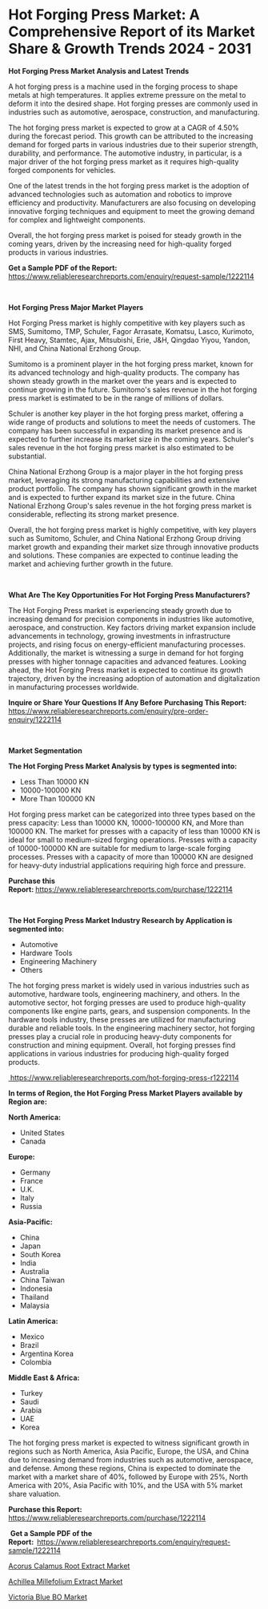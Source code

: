 <p><h1>Hot Forging Press Market: A Comprehensive Report of its Market Share & Growth Trends 2024 - 2031</h1></p><p><strong>Hot Forging Press Market Analysis and Latest Trends</strong></p>
<p><p>A hot forging press is a machine used in the forging process to shape metals at high temperatures. It applies extreme pressure on the metal to deform it into the desired shape. Hot forging presses are commonly used in industries such as automotive, aerospace, construction, and manufacturing.</p><p>The hot forging press market is expected to grow at a CAGR of 4.50% during the forecast period. This growth can be attributed to the increasing demand for forged parts in various industries due to their superior strength, durability, and performance. The automotive industry, in particular, is a major driver of the hot forging press market as it requires high-quality forged components for vehicles.</p><p>One of the latest trends in the hot forging press market is the adoption of advanced technologies such as automation and robotics to improve efficiency and productivity. Manufacturers are also focusing on developing innovative forging techniques and equipment to meet the growing demand for complex and lightweight components.</p><p>Overall, the hot forging press market is poised for steady growth in the coming years, driven by the increasing need for high-quality forged products in various industries.</p></p>
<p><strong>Get a Sample PDF of the Report:&nbsp;</strong> <a href="https://www.reliableresearchreports.com/enquiry/request-sample/1222114">https://www.reliableresearchreports.com/enquiry/request-sample/1222114</a></p>
<p>&nbsp;</p>
<p><strong>Hot Forging Press Major Market Players</strong></p>
<p><p>Hot Forging Press market is highly competitive with key players such as SMS, Sumitomo, TMP, Schuler, Fagor Arrasate, Komatsu, Lasco, Kurimoto, First Heavy, Stamtec, Ajax, Mitsubishi, Erie, J&H, Qingdao Yiyou, Yandon, NHI, and China National Erzhong Group.</p><p>Sumitomo is a prominent player in the hot forging press market, known for its advanced technology and high-quality products. The company has shown steady growth in the market over the years and is expected to continue growing in the future. Sumitomo's sales revenue in the hot forging press market is estimated to be in the range of millions of dollars.</p><p>Schuler is another key player in the hot forging press market, offering a wide range of products and solutions to meet the needs of customers. The company has been successful in expanding its market presence and is expected to further increase its market size in the coming years. Schuler's sales revenue in the hot forging press market is also estimated to be substantial.</p><p>China National Erzhong Group is a major player in the hot forging press market, leveraging its strong manufacturing capabilities and extensive product portfolio. The company has shown significant growth in the market and is expected to further expand its market size in the future. China National Erzhong Group's sales revenue in the hot forging press market is considerable, reflecting its strong market presence.</p><p>Overall, the hot forging press market is highly competitive, with key players such as Sumitomo, Schuler, and China National Erzhong Group driving market growth and expanding their market size through innovative products and solutions. These companies are expected to continue leading the market and achieving further growth in the future.</p></p>
<p>&nbsp;</p>
<p><strong>What Are The Key Opportunities For Hot Forging Press Manufacturers?</strong></p>
<p><p>The Hot Forging Press market is experiencing steady growth due to increasing demand for precision components in industries like automotive, aerospace, and construction. Key factors driving market expansion include advancements in technology, growing investments in infrastructure projects, and rising focus on energy-efficient manufacturing processes. Additionally, the market is witnessing a surge in demand for hot forging presses with higher tonnage capacities and advanced features. Looking ahead, the Hot Forging Press market is expected to continue its growth trajectory, driven by the increasing adoption of automation and digitalization in manufacturing processes worldwide.</p></p>
<p><strong>Inquire or Share Your Questions If Any Before Purchasing This Report:</strong> <a href="https://www.reliableresearchreports.com/enquiry/pre-order-enquiry/1222114">https://www.reliableresearchreports.com/enquiry/pre-order-enquiry/1222114</a></p>
<p>&nbsp;</p>
<p><strong>Market Segmentation</strong></p>
<p><strong>The Hot Forging Press Market Analysis by types is segmented into:</strong></p>
<p><ul><li>Less Than 10000 KN</li><li>10000-100000 KN</li><li>More Than 100000 KN</li></ul></p>
<p><p>Hot forging press market can be categorized into three types based on the press capacity: Less than 10000 KN, 10000-100000 KN, and More than 100000 KN. The market for presses with a capacity of less than 10000 KN is ideal for small to medium-sized forging operations. Presses with a capacity of 10000-100000 KN are suitable for medium to large-scale forging processes. Presses with a capacity of more than 100000 KN are designed for heavy-duty industrial applications requiring high force and pressure.</p></p>
<p><strong>Purchase this Report:&nbsp;</strong><a href="https://www.reliableresearchreports.com/purchase/1222114">https://www.reliableresearchreports.com/purchase/1222114</a></p>
<p>&nbsp;</p>
<p><strong>The Hot Forging Press Market Industry Research by Application is segmented into:</strong></p>
<p><ul><li>Automotive</li><li>Hardware Tools</li><li>Engineering Machinery</li><li>Others</li></ul></p>
<p><p>The hot forging press market is widely used in various industries such as automotive, hardware tools, engineering machinery, and others. In the automotive sector, hot forging presses are used to produce high-quality components like engine parts, gears, and suspension components. In the hardware tools industry, these presses are utilized for manufacturing durable and reliable tools. In the engineering machinery sector, hot forging presses play a crucial role in producing heavy-duty components for construction and mining equipment. Overall, hot forging presses find applications in various industries for producing high-quality forged products.</p></p>
<p><a href="https://www.reliableresearchreports.com/hot-forging-press-r1222114">&nbsp;https://www.reliableresearchreports.com/hot-forging-press-r1222114</a></p>
<p><strong>In terms of Region, the Hot Forging Press Market Players available by Region are:</strong></p>
<p>
    <p> <strong> North America: </strong>
        <ul>
            <li>United States</li>
            <li>Canada</li>
        </ul>
        </p> 
    <p> <strong> Europe: </strong>
        <ul>
            <li>Germany</li>
            <li>France</li>
            <li>U.K.</li>
            <li>Italy</li>
            <li>Russia</li>
        </ul>
        </p> 
    <p> <strong> Asia-Pacific: </strong>
        <ul>
            <li>China</li>
            <li>Japan</li>
            <li>South Korea</li>
            <li>India</li>
            <li>Australia</li>
            <li>China Taiwan</li>
            <li>Indonesia</li>
            <li>Thailand</li>
            <li>Malaysia</li>
        </ul>
        </p> 
    <p> <strong> Latin America: </strong>
        <ul>
            <li>Mexico</li>
            <li>Brazil</li>
            <li>Argentina Korea</li>
            <li>Colombia</li>
        </ul>
        </p> 
    <p> <strong> Middle East & Africa: </strong>
        <ul>
            <li>Turkey</li>
            <li>Saudi</li>
            <li>Arabia</li>
            <li>UAE</li>
            <li>Korea</li>
        </ul>
    </p>
    </p>
<p><p>The hot forging press market is expected to witness significant growth in regions such as North America, Asia Pacific, Europe, the USA, and China due to increasing demand from industries such as automotive, aerospace, and defense. Among these regions, China is expected to dominate the market with a market share of 40%, followed by Europe with 25%, North America with 20%, Asia Pacific with 10%, and the USA with 5% market share valuation.</p></p>
<p><strong>Purchase this Report: </strong><a href="https://www.reliableresearchreports.com/purchase/1222114">https://www.reliableresearchreports.com/purchase/1222114</a></p>
<p>&nbsp;<strong>Get a Sample PDF of the Report:&nbsp;&nbsp;</strong><a href="https://www.reliableresearchreports.com/enquiry/request-sample/1222114">https://www.reliableresearchreports.com/enquiry/request-sample/1222114</a></p>
<p><strong></strong></p>
<p><p><a href="https://www.linkedin.com/pulse/acorus-calamus-root-extract-market-size-global-industry-yyekf?trackingId=I07jXzEFUv757IsgdzqPBg%3D%3D">Acorus Calamus Root Extract Market</a></p><p><a href="https://www.linkedin.com/pulse/global-achillea-millefolium-extract-market-size-trends-insights-redqf?trackingId=yhjoSFlTHL3efVKDQ%2BzRaQ%3D%3D">Achillea Millefolium Extract Market</a></p><p><a href="https://www.linkedin.com/pulse/victoria-blue-bo-market-provides-detailed-segmentation-based-w37uf?trackingId=SS19HHIPKfEXOcZNOIHt%2Fw%3D%3D">Victoria Blue BO Market</a></p></p>